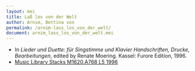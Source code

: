 ```yaml
---
layout: mei
title: Laß los von der Welt
author: Arnim, Bettina von
permalink: /arnim-lass_los_von_der_welt/
document: arnim_lass_los_von_der_welt.mei
---
```


- In *Lieder und Duette: für Singstimme und Klavier Handschriften, Drucke, Bearbeitungen*, edited by Renate Moering. Kassel: Furore Edition, 1996. 
- <a href="https://tufts-primo.hosted.exlibrisgroup.com/permalink/f/bnf7qa/01TUN_ALMA2180485300003851" target="_blank">Music Library Stacks M1620.A768 L5 1996</a>
